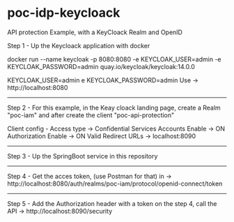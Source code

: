 # poc-idp-keycloack
API protection Example, with a KeyCloack Realm and OpenID 

Step 1 - Up the Keycloack application with docker 

docker run --name keycloak -p 8080:8080 -e KEYCLOAK_USER=admin -e KEYCLOAK_PASSWORD=admin quay.io/keycloak/keycloak:14.0.0

KEYCLOAK_USER=admin e KEYCLOAK_PASSWORD=admin
Use -> http://localhost:8080 

------

Step 2 - For this example, in the Keay cloack landing page, create a Realm "poc-iam" and after create the client "poc-api-protection"

Client config - Access type -> Confidential
                Services Accounts Enable -> ON
                Authorization Enable -> ON
                Valid Redirect URLs -> localhost:8090

------
                
Step 3 - Up the SpringBoot service in this repository

------
Step 4 - Get the acces token, (use Postman for that) in -> http://localhost:8080/auth/realms/poc-iam/protocol/openid-connect/token

------

Step 5 - Add the Authorization header with a token on the step 4, call the API -> http://localhost:8090/security


